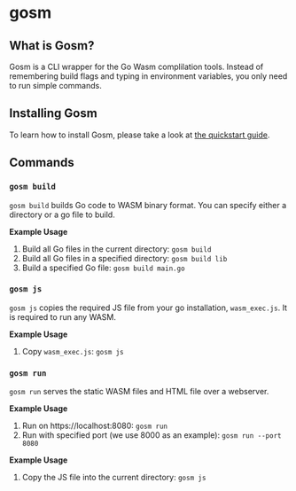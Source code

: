 # gosm

## What is Gosm?
Gosm is a CLI wrapper for the Go Wasm complilation tools. Instead of remembering build flags and typing in environment variables, you only need to run simple commands.

## Installing Gosm
To learn how to install Gosm, please take a look at [the quickstart guide](QUICKSTART.md). 

## Commands

### `gosm build`
`gosm build` builds Go code to WASM binary format. You can specify either a directory or a go file to build.

__Example Usage__
1. Build all Go files in the current directory: ```gosm build```
2. Build all Go files in a specified directory: ```gosm build lib```
3. Build a specified Go file: ```gosm build main.go```

### `gosm js`
`gosm js` copies the required JS file from your go installation, `wasm_exec.js`. It is required to run any WASM.

__Example Usage__
1. Copy `wasm_exec.js`: `gosm js`

### `gosm run`
`gosm run` serves the static WASM files and HTML file over a webserver.

__Example Usage__
1. Run on https://localhost:8080: `gosm run`
2. Run with specified port (we use 8000 as an example): `gosm run --port 8080`

__Example Usage__
1. Copy the JS file into the current directory: ```gosm js```

